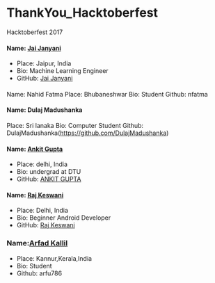 # ThankYou_Hacktoberfest
Hacktoberfest 2017

#### Name: [Jai Janyani](https://github.com/JAIJANYANI)
- Place: Jaipur, India
- Bio: Machine Learning Engineer
- GitHub: [Jai Janyani](https://github.com/JAIJANYANI)

####
Name: Nahid Fatma
Place: Bhubaneshwar
Bio: Student 
Github: nfatma

#### Name: Dulaj Madushanka
Place: Sri lanaka
Bio:  Computer Student 
Github: DulajMadushanka(https://github.com/DulajMadushanka)

#### Name: [Ankit Gupta](https://github.com/Ayan137)
- Place: delhi, India
- Bio: undergrad at DTU
- GitHub: [ANKIT GUPTA](https://github.com/Ayan137)

#### Name: [Raj Keswani](https://github.com/raj-an)
- Place: Delhi, India
- Bio: Beginner Android Developer
- GitHub: [Raj Keswani](https://github.com/raj-an)


### Name:[Arfad Kallil](https:github.com/arfu786)
- Place: Kannur,Kerala,India
- Bio: Student
- Github: arfu786
